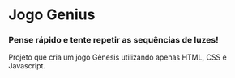 # Jogo Genius

### Pense rápido e tente repetir as sequências de luzes!

Projeto que cria um jogo Gênesis utilizando apenas HTML, CSS e Javascript. 

